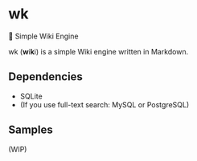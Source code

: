 # wk
📖 Simple Wiki Engine

wk (**w**i**k**i) is a simple Wiki engine written in Markdown.
## Dependencies
* SQLite
 * (If you use full-text search: MySQL or PostgreSQL)
## Samples
(WIP)
